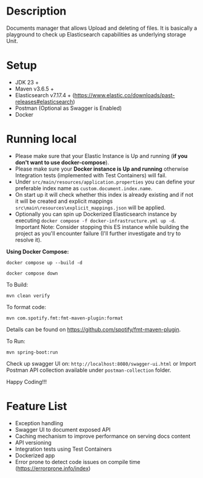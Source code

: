 # Description
Documents manager that allows Upload and deleting of files. It is basically a playground to check up Elasticsearch capabilities as underlying storage Unit.

# Setup
- JDK 23 + 
- Maven v3.6.5 +  
- Elasticsearch v7.17.4 + (https://www.elastic.co/downloads/past-releases#elasticsearch)
- Postman (Optional as Swagger is Enabled)
- Docker

# Running local
 - Please make sure that your Elastic Instance is Up and running (**if you don't want to use docker-compose**).
 - Please make sure your **Docker instance is Up and running** otherwise Integration tests (implemented with Test Containers) will fail.   
 - Under `src/main/resources/application.properties` you can define your preferable index name as `custom.document.index.name`. 
 - On start up it will check whether this index is already existing and if not it will be created and explicit mappings `src\main\resources\explicit_mappings.json` will be applied. 
 - Optionally you can spin up Dockerized Elasticsearch instance by executing `docker compose -f docker-infrastructure.yml up -d`. Important Note: Consider stopping this ES instance while building the project as you'll encounter failure (I'll further investigate and try to resolve it).

**Using Docker Compose:**
````
docker compose up --build -d
````
````
docker compose down
````


To Build:
````
mvn clean verify
````

To format code:
````
mvn com.spotify.fmt:fmt-maven-plugin:format
````
Details can be found on https://github.com/spotify/fmt-maven-plugin.

To Run:
````
mvn spring-boot:run
````

Check up swagger UI on: `http://localhost:8080/swagger-ui.html` or Import Postman API collection available under `postman-collection` folder.

Happy Coding!!!

# Feature List
- Exception handling
- Swagger UI to document exposed API
- Caching mechanism to improve performance on serving docs content
- API versioning
- Integration tests using Test Containers
- Dockerized app
- Error prone to detect code issues on compile time (https://errorprone.info/index)

